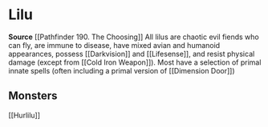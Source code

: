 ﻿---
id: '497'
name: Lilu
rarity: Common
source: '[[DATABASE/source/Pathfinder 190. The Choosing|Pathfinder #190: The Choosing]]'
trait:
- Lilu
type: Trait

---
# Lilu

**Source** [[Pathfinder 190. The Choosing]]
All lilus are chaotic evil fiends who can fly, are immune to disease, have mixed avian and humanoid appearances, possess [[Darkvision]] and [[Lifesense]], and resist physical damage (except from [[Cold Iron Weapon]]). Most have a selection of primal innate spells (often including a primal version of [[Dimension Door]])

## Monsters

[[Hurlilu]]
